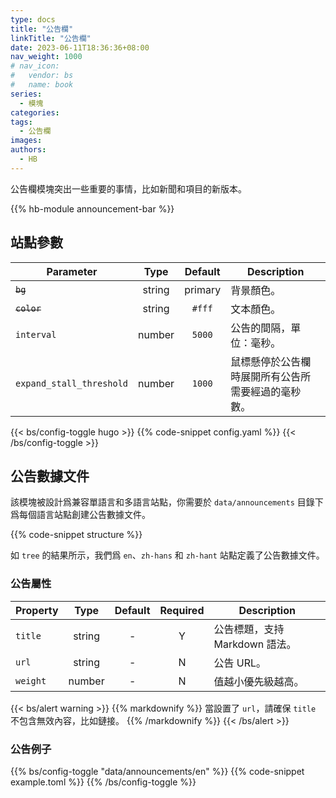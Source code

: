 ```yaml
---
type: docs
title: "公告欄"
linkTitle: "公告欄"
date: 2023-06-11T18:36:36+08:00
nav_weight: 1000
# nav_icon:
#   vendor: bs
#   name: book
series:
  - 模塊
categories:
tags:
  - 公告欄
images:
authors:
  - HB
---
```


公告欄模塊突出一些重要的事情，比如新聞和項目的新版本。

<!--more-->

{{% hb-module announcement-bar %}}

## 站點參數

| Parameter   |  Type  | Default | Description              |
| ----------- | :----: | :-----: | ------------------------ |
| ~~`bg`~~    | string | primary | 背景顏色。               |
| ~~`color`~~ | string | `#fff`  | 文本顏色。               |
| `interval`  | number | `5000`  | 公告的間隔，單位：毫秒。 |
| `expand_stall_threshold` | number | `1000` | 鼠標懸停於公告欄時展開所有公告所需要經過的毫秒數。 |

{{< bs/config-toggle hugo >}}
{{% code-snippet config.yaml %}}
{{< /bs/config-toggle >}}

## 公告數據文件

該模塊被設計爲兼容單語言和多語言站點，你需要於 `data/announcements` 目錄下爲每個語言站點創建公告數據文件。

{{% code-snippet structure %}}

如 `tree` 的結果所示，我們爲 `en`、`zh-hans` 和 `zh-hant` 站點定義了公告數據文件。

### 公告屬性

| Property |  Type  | Default | Required | Description                    |
| -------- | :----: | :-----: | :------: | ------------------------------ |
| `title`  | string |    -    |    Y     | 公告標題，支持 Markdown 語法。    |
| `url`    | string |    -    |    N     | 公告 URL。                      |
| `weight` | number |    -    |    N     | 值越小優先級越高。                |

{{< bs/alert warning >}}
{{% markdownify %}}
當設置了 `url`，請確保 `title` 不包含無效內容，比如鏈接。
{{% /markdownify %}}
{{< /bs/alert >}}

### 公告例子

{{% bs/config-toggle "data/announcements/en" %}}
{{% code-snippet example.toml %}}
{{% /bs/config-toggle %}}
